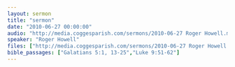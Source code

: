 ```yaml
---
layout: sermon
title: "sermon"
date: "2010-06-27 00:00:00"
audio: "http://media.coggesparish.com/sermons/2010-06-27 Roger Howell.mp3"
speaker: "Roger Howell"
files: ["http://media.coggesparish.com/sermons/2010-06-27 Roger Howell.pdf"]
bible_passages: ["Galatians 5:1, 13-25","Luke 9:51-62"]
---
```

